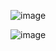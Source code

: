 ![image](https://github.com/user-attachments/assets/43f5ce10-3134-4458-81cb-10b5a85ed320)

![image](https://github.com/user-attachments/assets/02ecb7b6-2a89-4842-ab07-a4cb8bac8d17)
